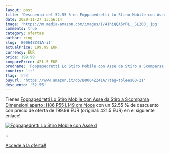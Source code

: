 ```yaml
---
layout: post
title: 'Descuento del 52.55 % en Foppapedretti Lo Stiro Mobile con Asse d'
date: 2020-11-27 13:56:14
image: 'https://m.media-amazon.com/images/I/41hiQQA5rPL._SL200_.jpg'
comments: true
category: ofertas
author: ring
slug: 'B0064ZZ41A-it'
actualPrice: 199.99 EUR
currency: EUR
price: 199.99
comparePrice: 421.5 EUR
prodname: 'Foppapedretti Lo Stiro Mobile con Asse da Stiro a Scomparsa  Dimensioni aperto: H86 P55 L149 cm  Noce'
country: 'it'
flag: '🇮🇹'
buyurl: 'https://www.amazon.it/dp/B0064ZZ41A/?tag=tolees00-21'
descuento: '52.55'
---
```


Tienes [Foppapedretti Lo Stiro Mobile con Asse da Stiro a Scomparsa  Dimensioni aperto: H86 P55 L149 cm  Noce](https://www.amazon.it/dp/B0064ZZ41A/?tag=tolees00-21) con un 52.55 % de descuento con precio de oferta de 199.99 EUR (original: 421.5 EUR) en el siguiente enlace!

[![Foppapedretti Lo Stiro Mobile con Asse d](https://m.media-amazon.com/images/I/41hiQQA5rPL._SL200_.jpg)](https://www.amazon.it/dp/B0064ZZ41A/?tag=tolees00-21)

ℹ️:


[Accede a la oferta!!](https://www.amazon.it/dp/B0064ZZ41A/?tag=tolees00-21)
